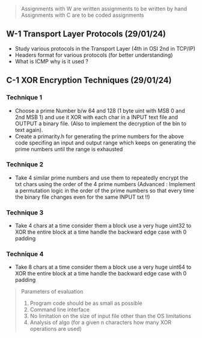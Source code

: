 > Assignments with W are written assignments to be written by hand
> Assignments with C are to be coded assignments 

## W-1 Transport Layer Protocols (29/01/24)
- Study various protocols in the Transport Layer (4th in OSI 2nd in TCP/IP) 
- Headers format for various protocols (for better understanding)
- What is ICMP why is it used ?

## C-1 XOR Encryption Techniques (29/01/24)
### Technique 1
- Choose a prime Number b/w 64 and 128 (1 byte uint with MSB 0 and 2nd MSB 1) and use it XOR with each char in a INPUT text file and OUTPUT a binary file. (Also to implement the decryption of the bin to text again).
- Create a primarity.h for generating the prime numbers for the above code specifing an input and output range which keeps on generating the prime numbers until the range is exhausted 

### Technique 2
- Take 4 similar prime numbers and use them to repeatedly encrypt the txt chars using the order of the 4 prime numbers (Advanced : Implement a permutation logic in the order of the prime numbers so that every time the binary file changes even for the same INPUT txt !!)

### Technique 3
- Take 4 chars at a time consider them a block use a very huge uint32 to XOR the entire block at a time handle the backward edge case with 0 padding

### Technique 4 
- Take 8 chars at a time consider them a block use a very huge uint64 to XOR the entire block at a time handle the backward edge case with 0 padding


> Parameters of evaluation 
> 1. Program code should be as small as possible 
> 2. Command line interface
> 3. No limitation on the size of input file other than the OS limitations
> 4. Analysis of algo (for a given n characters how many XOR operations are used)

